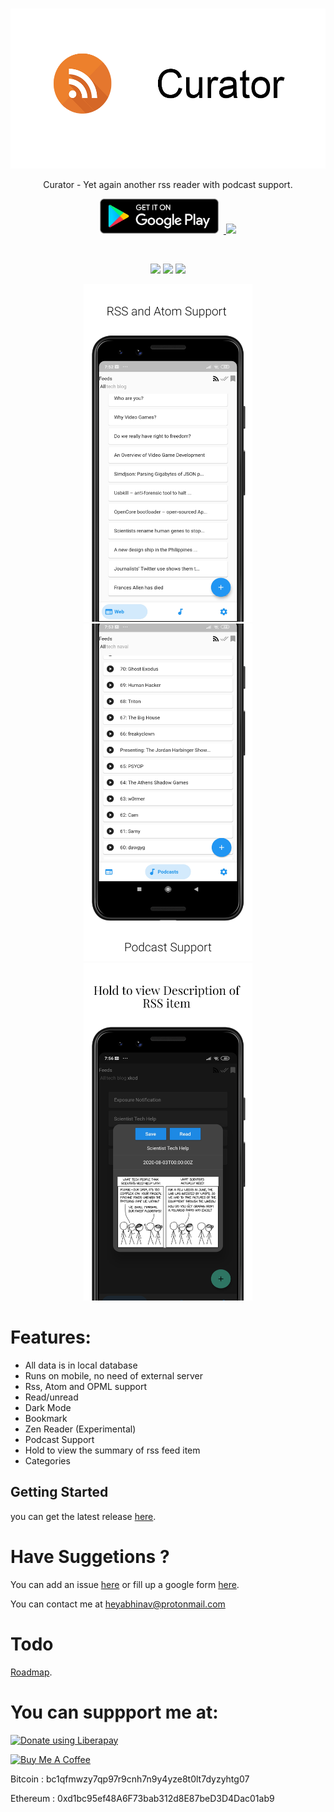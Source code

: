 <br>

<p align='center'>
<img height="256"  src="fastlane/metadata/android/en-US/images/featureGraphic.png"/>
</p>

<p align='center'>
Curator - Yet again another rss reader with podcast support. 
</p>

<p align='center'>
    <a href='ttps://play.google.com/store/apps/details?id=com.abhinavmarwaha.curator'>
        <img  height="56"  alt='Get it on Google Play' style="padding-right:8px;" src='/assets/get-it-on-play-store.png' />
    </a>
    <a href='https://f-droid.org/en/packages/com.abhinavmarwaha.curator/'>
        <img height="56" src="https://fdroid.gitlab.io/artwork/badge/get-it-on.png">
    </a>
</p>

<br>

<p align='center'>
    <img src="https://img.shields.io/github/license/abhinavmarwaha/curator?color=orange"/>
    <img src="https://img.shields.io/github/v/release/abhinavmarwaha/curator?include_prereleases&color=orange"/>
    <img src="https://img.shields.io/github/downloads/abhinavmarwaha/curator/total?color=orange"/>  
</p>

<p align='center'> 
    <img src="fastlane/metadata/android/en-US/images/phoneScreenshots/1.png" width="270" height="540"/>
    <img src="fastlane/metadata/android/en-US/images/phoneScreenshots/2.png" width="270" height="540"/>
    <img src="fastlane/metadata/android/en-US/images/phoneScreenshots/4.png" width="270" height="540"/> 
</p>


# Features:

* All data is in local database
* Runs on mobile, no need of external server
* Rss, Atom and OPML support
* Read/unread
* Dark Mode
* Bookmark
* Zen Reader (Experimental)
* Podcast Support
* Hold to view the summary of rss feed item
* Categories


## Getting Started

you can get the latest release [here](https://github.com/abhinavmarwaha/curator/releases).

# Have Suggetions ?

You can add an issue [here](https://github.com/abhinavmarwaha/curator/issues) or fill up a google form [here](https://forms.gle/p2oHzLMdwtpB6JKK7).

You can contact me at heyabhinav@protonmail.com

# Todo

[Roadmap](https://github.com/abhinavmarwaha/curator/projects/2).

# You can suppport me at:

<noscript><a href="https://liberapay.com/abhinavmarwaha/donate"><img alt="Donate using Liberapay" src="https://liberapay.com/assets/widgets/donate.svg"></a></noscript><a href="https://www.buymeacoffee.com/abhinavmarwaha" target="_blank">
  
<img src="https://cdn.buymeacoffee.com/buttons/default-orange.png" alt="Buy Me A Coffee" height="41" width="174">
</a>

Bitcoin : bc1qfmwzy7qp97r9cnh7n9y4yze8t0lt7dyzyhtg07

Ethereum : 0xd1bc95ef48A6F73bab312d8E87beD3D4Dac01ab9
